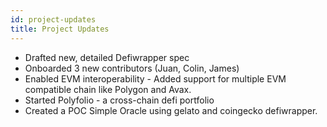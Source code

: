 ```yaml
---
id: project-updates
title: Project Updates
---
```


- Drafted new, detailed Defiwrapper spec
- Onboarded 3 new contributors (Juan, Colin, James)
- Enabled EVM interoperability - Added support for multiple EVM compatible chain like Polygon and Avax.
- Started Polyfolio - a cross-chain defi portfolio
- Created a POC Simple Oracle using gelato and coingecko defiwrapper.
